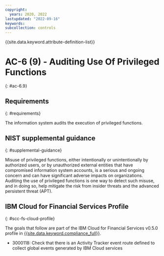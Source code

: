 ```yaml
---
copyright:
  years: 2020, 2022
lastupdated: "2022-09-16"
keywords: 
subcollection: controls
---
```


{{site.data.keyword.attribute-definition-list}}

# AC-6 (9) - Auditing Use Of Privileged Functions
{: #ac-6.9}

## Requirements
{: #requirements}

The information system audits the execution of privileged functions.

## NIST supplemental guidance
{: #supplemental-guidance}

Misuse of privileged functions, either intentionally or unintentionally by authorized users, or by unauthorized external entities that have compromised information system accounts, is a serious and ongoing concern and can have significant adverse impacts on organizations. Auditing the use of privileged functions is one way to detect such misuse, and in doing so, help mitigate the risk from insider threats and the advanced persistent threat (APT).


## IBM Cloud for Financial Services Profile
{: #scc-fs-cloud-profile}

The goals that follow are part of the IBM Cloud for Financial Services v0.5.0 profile in [{{site.data.keyword.compliance_full}}](/docs/security-compliance?topic=security-compliance-getting-started).

- 3000118: Check that there is an Activity Tracker event route defined to collect global events generated by IBM Cloud services
